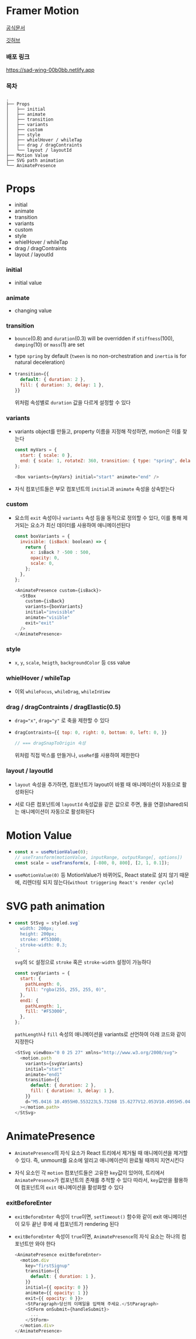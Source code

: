 # Framer Motion

[공식문서](https://www.framer.com/docs/introduction/)

[깃허브](https://github.com/framer/motion)

### 배포 링크

https://sad-wing-00b0bb.netlify.app

### 목차

```
.
├── Props
│   ├── initial
│   ├── animate
│   ├── transition
│   ├── variants
│   ├── custom
│   ├── style
│   ├── whielHover / whileTap
│   ├── drag / dragContraints
│   └── layout / layoutId
├── Motion Value
├── SVG path animation
└── AnimatePresence
```

# Props

- initial
- animate
- transition
- variants
- custom
- style
- whielHover / whileTap
- drag / dragContraints
- layout / layoutId

### initial

- initial value

### animate

- changing value

### transition

- `bounce`(0.8) and `duration`(0.3) will be overridden if `stiffness`(100), `damping`(10) or `mass`(1) are set

- type `spring` by default (`tween` is no non-orchestration and `inertia` is for natural deceleration)

- ```javascript
  transition={{
    default: { duration: 2 },
    fill: { duration: 3, delay: 1 },
  }}
  ```
  위처럼 속성별로 `duration` 값을 다르게 설정할 수 있다

### variants

- variants object를 만들고,
  property 이름을 지정해 작성하면,
  motion은 이를 찾는다

  ```javascript
  const myVars = {
    start: { scale: 0 },
    end: { scale: 1, rotateZ: 360, transition: { type: "spring", delay: 0.5 } },
  };
  ```

  ```javascript
  <Box variants={myVars} initial="start" animate="end" />
  ```

- 자식 컴포넌트들은 부모 컴포넌트의 `initial`과 `animate` 속성을 상속받는다

### custom

- 요소의 `exit` 속성이나 `variants` 속성 등을 동적으로 정의할 수 있다, 이를 통해 제거되는 요소가 최신 데이터를 사용하여 애니메이션된다

  ```javascript
  const boxVariants = {
    invisible: (isBack: boolean) => {
      return {
        x: isBack ? -500 : 500,
        opacity: 0,
        scale: 0,
      };
    },
  };
  ```

  ```javascript
  <AnimatePresence custom={isBack}>
    <StBox
      custom={isBack}
      variants={boxVariants}
      initial="invisible"
      animate="visible"
      exit="exit"
    />
  </AnimatePresence>
  ```

### style

- `x`, `y`, `scale`, `heigth`, `backgroundColor` 등 css value

### whielHover / whileTap

- 이외 `whileFocus`, `whileDrag`, `whileInView`

### drag / dragContraints / dragElastic(0.5)

- `drag="x"`, `drag="y"` 로 축을 제한할 수 있다

- ```javascript
  dragContraints={{ top: 0, right: 0, bottom: 0, left: 0, }}

  // === dragSnapToOrigin 속성
  ```

  위처럼 직접 박스를 만들거나, `useRef`를 사용하여 제한한다

### layout / layoutId

- `layout` 속성을 추가하면, 컴포넌트가 layout이 바뀔 때 애니메이션이 자동으로 활성화된다

- 서로 다른 컴포넌트에 `layoutId` 속성값을 같은 값으로 주면, 둘을 연결(shared)되는 애니메이션이 자동으로 활성화된다

# Motion Value

- ```javascript
  const x = useMotionValue(0);
  // useTransform(motionValue, inputRange, outputRange[, options])
  const scale = useTransform(x, [-800, 0, 800], [2, 1, 0.1]);
  ```

- `useMotionValue(0)` 등 MotionValue가 바뀌어도, React state로 살지 않기 때문에, 리렌더링 되지 않는다(`without triggering React's render cycle`)

# SVG path animation

- ```javascript
  const StSvg = styled.svg`
    width: 200px;
    height: 200px;
    stroke: #f53000;
    stroke-width: 0.3;
  `;
  ```

  `svg`의 `SC` 설정으로 `stroke` 혹은 `stroke-width` 설정이 가능하다

  ```javascript
  const svgVariants = {
    start: {
      pathLength: 0,
      fill: "rgba(255, 255, 255, 0)",
    },
    end1: {
      pathLength: 1,
      fill: "#F53000",
    },
  };
  ```

  `pathLength`나 `fill` 속성의 애니메이션을 variants로 선언하여 아래 코드와 같이 지정한다

  ```javascript
  <StSvg viewBox="0 0 25 27" xmlns="http://www.w3.org/2000/svg">
    <motion.path
      variants={svgVariants}
      initial="start"
      animate="end1"
      transition={{
        default: { duration: 2 },
        fill: { duration: 3, delay: 1 },
      }}
      d="M5.0416 10.4955H0.553223L5.73268 15.6277V12.053V10.4955H5.0416Z"
    ></motion.path>
  </StSvg>
  ```

# AnimatePresence

- `AnimatePresence`의 자식 요소가 React 트리에서 제거될 때 애니메이션을 제거할 수 있다. 즉, unmount를 요소에 알리고 애니메이션이 완료될 때까지 지연시킨다

- 자식 요소인 각 `motion` 컴포넌트들은 고유한 `key`값이 있어야, 트리에서 `AnimatePresence`가 컴포넌트의 존재를 추적할 수 있다
  따라서, `key`값만을 활용하여 컴포넌트의 `exit` 애니메이션을 활성화할 수 있다

### exitBeforeEnter

- `exitBeforeEnter` 속성이 `true`이면, `setTimeout()` 함수와 같이 exit 애니메이션이 모두 끝난 후에 새 컴포넌트가 rendering 된다

- `exitBeforeEnter` 속성이 `true`이면, `AnimatePresence`의 자식 요소는 하나의 컴포넌트만 와야 한다

  ```javascript
  <AnimatePresence exitBeforeEnter>
    <motion.div
      key="firstSignup"
      transition={{
        default: { duration: 1 },
      }}
      initial={{ opacity: 0 }}
      animate={{ opacity: 1 }}
      exit={{ opacity: 0 }}>
      <StParagraph>당신의 이메일을 입력해 주세요.</StParagraph>
      <StForm onSubmit={handleSubmit}>
        ...
      </StForm>
    </motion.div>
  </AnimatePresence>
  ```
